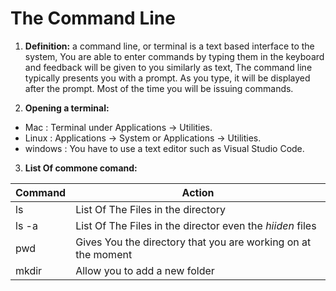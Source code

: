 # The Command Line

1. **Definition:** a command line, or terminal is a text based interface to the system, You are able to enter commands by typing them in the keyboard and feedback will be given to you similarly as text, The command line typically presents you with a prompt. As you type, it will be displayed after the prompt. Most of the time you will be issuing commands.

2. **Opening a terminal:** 

  * Mac :  Terminal under Applications -> Utilities.
  * Linux : Applications -> System or Applications -> Utilities.
  * windows : You have to use a text editor such as Visual Studio Code.
  
3. **List Of commone comand:**


| Command| Action |
| ------ | ----------- |
| ls     | List Of The Files in the directory |
| ls -a  | List Of The Files in the director even the *hiiden* files |
| pwd    | Gives You the directory that you are working on at the moment |
| mkdir <folder Name>  | Allow you to add a new folder |
